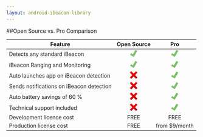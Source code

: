 ```yaml
---
layout: android-ibeacon-library
---
```




##Open Source vs. Pro Comparison

<style>.featureimg { width:20px; height:20px; margin:0px; }</style>

Feature                                  | Open Source | Pro 
---------------------------------------- |:-----------:|:---: 
Detects any standard iBeacon             | <img src='/img/check.png' class="featureimg"/> |  <img src='/img/check.png' class="featureimg"/>       
iBeacon Ranging and Monitoring           | <img src='/img/check.png' class="featureimg"/> |  <img src='/img/check.png' class="featureimg"/>
Auto launches app on iBeacon detection   | <img src='/img/redx.png' class="featureimg"/> |  <img src='/img/check.png' class="featureimg"/>
Sends notifications on iBeacon detection | <img src='/img/redx.png' class="featureimg"/> |  <img src='/img/check.png' class="featureimg"/>
Auto battery savings of 60 %             | <img src='/img/redx.png' class="featureimg"/> |  <img src='/img/check.png' class="featureimg"/>
Technical support included               | <img src='/img/redx.png' class="featureimg"/> |  <img src='/img/check.png' class="featureimg"/>              
Development licence cost                 | FREE        | FREE  
Production license cost                  | FREE        | from $9/month     

 
